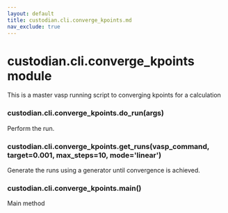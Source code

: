 ```yaml
---
layout: default
title: custodian.cli.converge_kpoints.md
nav_exclude: true
---
```


# custodian.cli.converge_kpoints module

This is a master vasp running script to converging kpoints for a calculation


### custodian.cli.converge_kpoints.do_run(args)
Perform the run.


### custodian.cli.converge_kpoints.get_runs(vasp_command, target=0.001, max_steps=10, mode='linear')
Generate the runs using a generator until convergence is achieved.


### custodian.cli.converge_kpoints.main()
Main method
